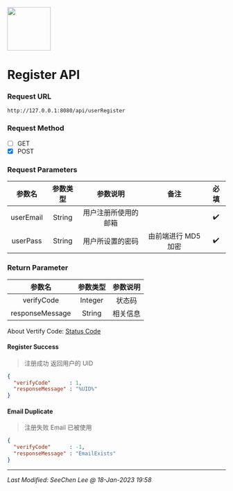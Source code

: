 <img src = "https://raw.githubusercontent.com/Mobile-Internet-BIT-20/TermProject/main/Element/Logo/loading.png" width = "100px" height = "100px"/>

# Register API

### Request URL
`http://127.0.0.1:8080/api/userRegister`

### Request Method
- [ ] GET
- [x] POST

### Request Parameters
|参数名|参数类型|参数说明|备注|必填|
|:---:|:---:|:---:|:---:|:---:|
|userEmail|String|用户注册所使用的邮箱||:heavy_check_mark:|
|userPass|String|用户所设置的密码|由前端进行 MD5 加密|:heavy_check_mark:|

### Return Parameter
|参数名|参数类型|参数说明|
|:---:|:---:|:---:|
|verifyCode|Integer|状态码|
|responseMessage|String|相关信息|

About Vertify Code: [Status Code](https://github.com/Mobile-Internet-BIT-20/TermProject/tree/main/Document/VerifyCode)

#### Register Success
> 注册成功 返回用户的 UID
```json
{
  "verifyCode"      : 1,
  "responseMessage" : "%UID%"
}
```

#### Email Duplicate
> 注册失败 Email 已被使用
```json
{
  "verifyCode"      : -1,
  "responseMessage" : "EmailExists"
}
```
---
*Last Modified: SeeChen Lee @ 18-Jan-2023 19:58*
